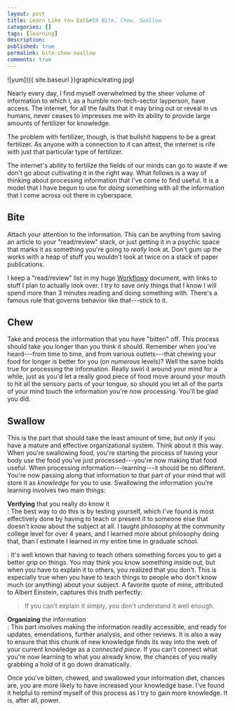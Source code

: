 ```yaml
---
layout: post
title: Learn Like You Eat&#58 Bite, Chew, Swallow
categories: []
tags: [learning]
description:
published: true
permalink: bite-chew-swallow
comments: true
---
```

![yum]({{ site.baseurl }}graphics/eating.jpg)

Nearly every day, I find myself overwhelmed by the sheer volume of information to which I, as a humble non-tech-sector layperson, have access. The internet, for all the faults that it may bring out or reveal in us humans,  never ceases to  impresses me with its ability to provide large amounts of fertilizer for knowledge.

The problem with fertilizer, though, is that bullshit happens to be a great fertilizer. As anyone with a connection to it can attest, the internet is rife with just that particular type of fertilizer.

The internet's ability to fertilize the fields of our minds can go to waste if we don't go about cultivating it in the right way. What follows is a way of thinking about processing information that I've come to find useful. It is a model that I have begun to use for *doing* something with all the information that I come across out there in cyberspace.
<!--more-->

## Bite

Attach your attention to the information. This can be anything from saving an article to your "read/review" stack, or just getting it in a psychic space that marks it as something you're going to *really* look at. Don't gum up the works with a heap of stuff you wouldn't look at twice on a stack of paper publications.

I keep a "read/review" list in my huge [Workflowy](http://workflowy.com) document, with links to stuff I plan to actually look over. I try to save only things that I know I will spend more than 3 minutes reading and doing something with. There's a famous rule that governs behavior like that---stick to it.

## Chew

Take and process the information that you have "bitten" off. This process should take you longer than you think it should. Remember when you've heard---from time to time, and from various outlets---that chewing your food for longer is better for you (on *numerous* levels)? Well the same holds true for processing the information. Really swirl it around your mind for a while, just as you'd let a really good piece of food move around your mouth to hit all the sensory parts of your tongue, so should you let all of the parts of your mind touch the information you're now processing. You'll be glad you did.

## Swallow

This is the part that should take the least amount of time, but *only* if you have a  mature and effective organizational system. Think about it this way. When you're swallowing food, you're starting the process of having your body *use* the food you've just processed---you're now making that food useful. When processing information---learning---it should be no different. You're now passing along that information to that part of your mind that will store it as *knowledge* for you to use. Swallowing the information you're learning involves two main things:

**Verifying** that you really do know it  
:   The best way to do this is by testing yourself, which I've found is most effectively done by having to teach or present it to someone else that doesn't know about the subject at all. I taught philosophy at the community college level for over 4 years, and I learned more about philosophy doing that, than I estimate I learned in my entire time in graduate school.

:   It's well known that having to teach others something forces you to get a better grip on things. You may think you know something inside out, but when you have to explain it to others, you realized that you don't. This is especially true when you have to teach things to people who don't know much (or anything) about your subject. A favorite quote of mine, attributed to Albert Einstein, captures this truth perfectly:
>If you can't explain it simply, you don't understand it well enough.


**Organizing** the information  
:   This part involves making the information readily accessible, and ready for updates, emendations, further analysis, and other reviews. It is also a way to ensure that this chunk of new knowledge finds its way into the web of your current knowledge as a *connected piece*. If you can't connect what you're now learning to what you already know, the chances of you really grabbing a hold of it go down dramatically.

Once you've bitten, chewed, and swallowed your information diet, chances are, you are more likely to have increased your knowledge base. I've found it helpful to remind myself of this process as I try to gain more knowledge. It is, after all, power.
